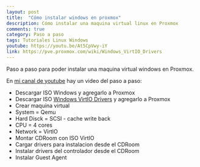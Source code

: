 ```yaml
---
layout: post
title:  "Cómo instalar windows en proxmox"
description: Cómo instalar una maquina virtual linux en Proxmox
comments: true
category: Paso a paso
tags: Tutoriales Linux Windows
youtube: https://youtu.be/At5CpVwy-iY
link: https://pve.proxmox.com/wiki/Windows_VirtIO_Drivers
---
```

Paso a paso para poder instalar una maquina virtual windows en Proxmox.

En <a target="_blank" href="{{ page.youtube }}">mi canal de youtube</a> hay un video del paso a paso:

* Descargar ISO Windows y agregarlo a Proxmox
* Descargar ISO <a target="_blank" href="{{ page.link }}">Windows VirtIO Drivers</a> y agregarlo a Proxmox
* Crear maquina virtual
* System = Qemu
* Hard Disck = SCSI - cache write back
* CPU = 4 cores
* Network = VirtIO
* Montar CDRoom con ISO VirtIO
* Cargar drivers para instalacion desde el CDRoom
* Instalar drivers del controlador desde el CDRoom
* Instalar Guest Agent
